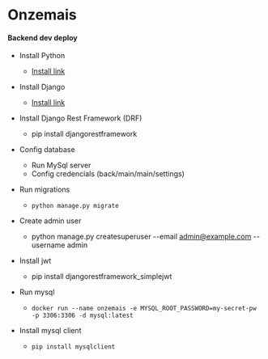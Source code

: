 # Onzemais

#### Backend dev deploy

- Install Python

  - [Install link](https://www.python.org/downloads/)

- Install Django

  - [Install link](https://www.djangoproject.com/download/)

- Install Django Rest Framework (DRF)

  - pip install djangorestframework

- Config database

  - Run MySql server
  - Config credencials (back/main/main/settings)

- Run migrations

  - `python manage.py migrate`

- Create admin user

  - python manage.py createsuperuser --email admin@example.com --username admin

- Install jwt

  - pip install djangorestframework_simplejwt

- Run mysql

  - `docker run --name onzemais -e MYSQL_ROOT_PASSWORD=my-secret-pw -p 3306:3306 -d mysql:latest`

- Install mysql client
  - `pip install mysqlclient`
